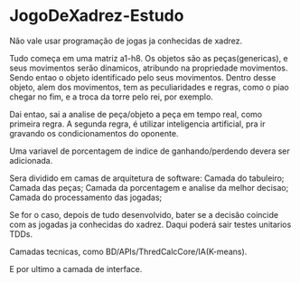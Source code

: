 # JogoDeXadrez-Estudo

Não vale usar programação de jogas ja conhecidas de xadrez.

Tudo começa em uma matriz a1-h8.
Os objetos são as peças(genericas), e seus movimentos serão dinamicos, atribundo na propriedade movimentos. Sendo entao o objeto identificado pelo seus movimentos.
Dentro desse objeto, alem dos movimentos, tem as peculiaridades e regras, como o piao chegar no fim, e a troca da torre pelo rei, por exemplo.

Dai entao, sai a analise de peça/objeto a peça em tempo real, como primeira regra.
A segunda regra, é utilizar inteligencia artificial, pra ir gravando os condicionamentos do oponente.

Uma variavel de porcentagem de indice de ganhando/perdendo devera ser adicionada.


Sera dividido em camas de arquitetura de software:
Camada do tabuleiro;
Camada das peças;
Camada da porcentagem e analise da melhor decisao;
Camada do processamento das jogadas;

Se for o caso, depois de tudo desenvolvido, bater se a decisão coincide com as jogadas ja conhecidas do xadrez. Daqui poderá sair testes unitarios TDDs.

Camadas tecnicas, como BD/APIs/ThredCalcCore/IA(K-means).

E por ultimo a camada de interface.
